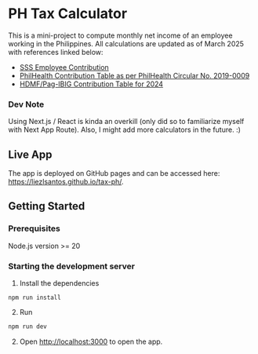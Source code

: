 # PH Tax Calculator

This is a mini-project to compute monthly net income of an employee working in the Philippines.
All calculations are updated as of March 2025 with references linked below:

- [SSS Employee Contribution](https://www.sss.gov.ph/wp-content/uploads/2024/12/Cir-2024-006-Employers-scaled.jpg)
- [PhilHealth Contribution Table as per PhilHealth Circular No. 2019-0009](https://www.philhealth.gov.ph/partners/employers/ContributionTable_v2.pdf)
- [HDMF/Pag-IBIG Contribution Table for 2024](https://mpm.ph/hdmf-pag-ibig-table-2024/)

### Dev Note

Using Next.js / React is kinda an overkill (only did so to familiarize myself with Next App Route).
Also, I might add more calculators in the future. :)

## Live App

The app is deployed on GitHub pages and can be accessed here: https://liezlsantos.github.io/tax-ph/.

## Getting Started

### Prerequisites

Node.js version >= 20

### Starting the development server

1. Install the dependencies

```
npm run install
```

2. Run

```bash
npm run dev
```

2. Open [http://localhost:3000](http://localhost:3000) to open the app.
